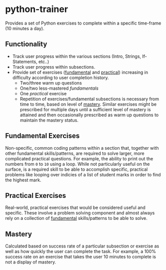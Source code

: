 # python-trainer

Provides a set of Python exercises to complete within a specific time-frame (10 minutes a day).

## Functionality
- Track user progress within the various sections (Intro, Strings, If-Statements, etc..)
- Track user progress within subsections.
- Provide set of exercises ([fundamental](#fundamental-exercises) and [practical](#practical-exercises)) increasing in difficulty according to user completion history.
    - Two/three warm up questions
    - One/two less-mastered *fundamentals*
    - One *practical* exercise
    - Repetition of exercises/fundamental subsections is necessary from time to time, based on level of [mastery](#mastery). Similar exercises might be prescribed for multiple days until a sufficient level of mastery is attained and then occasionally prescribed as warm up questions to maintain the mastery status.


## Fundamental Exercises
Non-specific, common coding patterns within a section that, together with other fundamental skills/patterns, are required to solve larger, more complicated practical questions. For example, the ability to print out the numbers from `0` to `10` using a loop. While not particularly useful on the surface, is a required skill to be able to accomplish specific, practical problems like looping over indicies of a list of student marks in order to find the highest mark.

## Practical Exercises
Real-world, practical exercises that would be considered useful and specific. These involve a problem solving component and almost always rely on a collection of [fundamental](#fundamental-exercises) skills/patterns to be able to solve.

## Mastery
Calculated based on success rate of a particular subsection or exercise as well as how quickly the user can complete the task. For example, a 100% success rate on an exercise that takes the user 10 minutes to complete is not a display of mastery.
